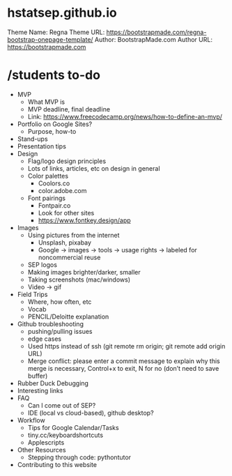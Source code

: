 # hstatsep.github.io

Theme Name: Regna
Theme URL: https://bootstrapmade.com/regna-bootstrap-onepage-template/
Author: BootstrapMade.com
Author URL: https://bootstrapmade.com

# /students to-do
- MVP
  - What MVP is
  - MVP deadline, final deadline
  - Link: https://www.freecodecamp.org/news/how-to-define-an-mvp/
- Portfolio on Google Sites?
  - Purpose, how-to
- Stand-ups
- Presentation tips
- Design
  - Flag/logo design principles
  - Lots of links, articles, etc on design in general
  - Color palettes
    - Coolors.co
    - color.adobe.com
  - Font pairings
    - Fontpair.co
    - Look for other sites
    - https://www.fontkey.design/app
- Images
  - Using pictures from the internet
    - Unsplash, pixabay
    - Google → images → tools → usage rights → labeled for noncommercial reuse
  - SEP logos
  - Making images brighter/darker, smaller
  - Taking screenshots (mac/windows)
  - Video → gif
- Field Trips
  - Where, how often, etc
  - Vocab
  - PENCIL/Deloitte explanation
- Github troubleshooting 
  - pushing/pulling issues
  - edge cases
  - Used https instead of ssh (git remote rm origin; git remote add origin URL)
  - Merge conflict: please enter a commit message to explain why this merge is necessary, Control+x to exit, N for no (don’t need to save buffer)
- Rubber Duck Debugging
- Interesting links
- FAQ
  - Can I come out of SEP?
  - IDE (local vs cloud-based), github desktop?
- Workflow
  - Tips for Google Calendar/Tasks
  - tiny.cc/keyboardshortcuts
  - Applescripts
- Other Resources
  - Stepping through code: pythontutor
- Contributing to this website

